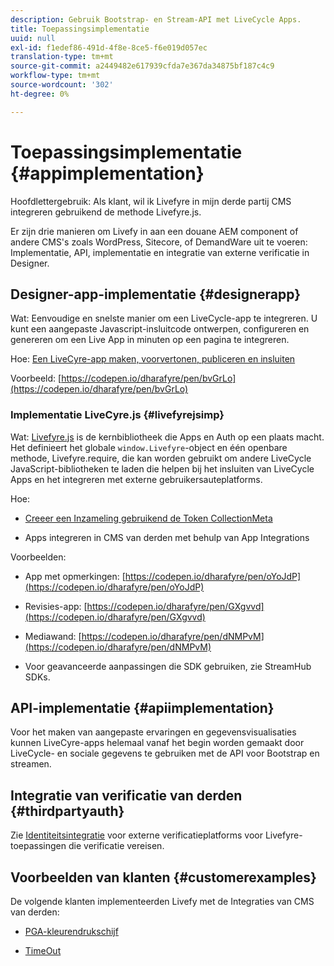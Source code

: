 ```yaml
---
description: Gebruik Bootstrap- en Stream-API met LiveCycle Apps.
title: Toepassingsimplementatie
uuid: null
exl-id: f1edef86-491d-4f8e-8ce5-f6e019d057ec
translation-type: tm+mt
source-git-commit: a2449482e617939cfda7e367da34875bf187c4c9
workflow-type: tm+mt
source-wordcount: '302'
ht-degree: 0%

---
```


# Toepassingsimplementatie {#appimplementation}

Hoofdlettergebruik: Als klant, wil ik Livefyre in mijn derde partij CMS integreren gebruikend de methode Livefyre.js.

Er zijn drie manieren om Livefy in aan een douane AEM component of andere CMS&#39;s zoals WordPress, Sitecore, of DemandWare uit te voeren: Implementatie, API, implementatie en integratie van externe verificatie in Designer.

## Designer-app-implementatie {#designerapp}

Wat: Eenvoudige en snelste manier om een LiveCycle-app te integreren. U kunt een aangepaste Javascript-insluitcode ontwerpen, configureren en genereren om een Live App in minuten op een pagina te integreren.

Hoe: [Een LiveCyre-app maken, voorvertonen, publiceren en insluiten](/help/using/c-about-apps/c-create-an-app.md)

Voorbeeld: [https://codepen.io/dharafyre/pen/bvGrLo](https://codepen.io/dharafyre/pen/bvGrLo)

### Implementatie LiveCyre.js {#livefyrejsimp}

Wat: [Livefyre.js](/help/implementation/c-livefyre.js.md) is de kernbibliotheek die Apps en Auth op een plaats macht. Het definieert het globale `window.Livefyre`-object en één openbare methode, Livefyre.require, die kan worden gebruikt om andere LiveCycle JavaScript-bibliotheken te laden die helpen bij het insluiten van LiveCycle Apps en het integreren met externe gebruikersauteplatforms.

Hoe:

* [Creeer een Inzameling gebruikend de Token CollectionMeta](/help/implementation/t-create-a-collectionmeta-token.md)

* Apps integreren in CMS van derden met behulp van App Integrations

Voorbeelden:

* App met opmerkingen: [https://codepen.io/dharafyre/pen/oYoJdP](https://codepen.io/dharafyre/pen/oYoJdP)

* Revisies-app: [https://codepen.io/dharafyre/pen/GXgvvd](https://codepen.io/dharafyre/pen/GXgvvd)

* Mediawand: [https://codepen.io/dharafyre/pen/dNMPvM](https://codepen.io/dharafyre/pen/dNMPvM)

* Voor geavanceerde aanpassingen die SDK gebruiken, zie StreamHub SDKs.

## API-implementatie {#apiimplementation}

Voor het maken van aangepaste ervaringen en gegevensvisualisaties kunnen LiveCyre-apps helemaal vanaf het begin worden gemaakt door LiveCycle- en sociale gegevens te gebruiken met de API voor Bootstrap en streamen.

## Integratie van verificatie van derden {#thirdpartyauth}

Zie [Identiteitsintegratie](/help/implementation/t-about-identity-integration/t-about-identity-integration.md) voor externe verificatieplatforms voor Livefyre-toepassingen die verificatie vereisen.

## Voorbeelden van klanten {#customerexamples}

De volgende klanten implementeerden Livefy met de Integraties van CMS van derden:

* [PGA-kleurendrukschijf](https://www.pgatour.com/social-hub.html)

* [TimeOut](https://www.timeout.com/london/restaurants/forest-bar-kitchen#tab_panel_3)
